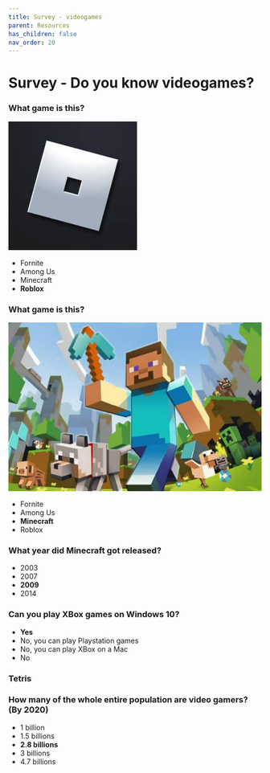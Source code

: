 ```yaml
---
title: Survey - videogames 
parent: Resources
has_children: false
nav_order: 20
---
```


# Survey - Do you know videogames?

### What game is this?
![](img/quiz/roblox_logo.jpg)

- Fornite
- Among Us
- Minecraft
- **Roblox**

### What game is this?
![](img/quiz/minecraft.jpg)

- Fornite
- Among Us
- **Minecraft**
- Roblox

### What year did Minecraft got released?
- 2003
- 2007
- **2009**
- 2014

### Can you play XBox games on Windows 10?
- **Yes**
- No, you can play Playstation games
- No, you can play XBox on a Mac
- No

### Tetris

### How many of the whole entire population are video gamers? (By 2020)
- 1 billion
- 1.5 billions
- **2.8 billions**
- 3 billions
- 4.7 billions

